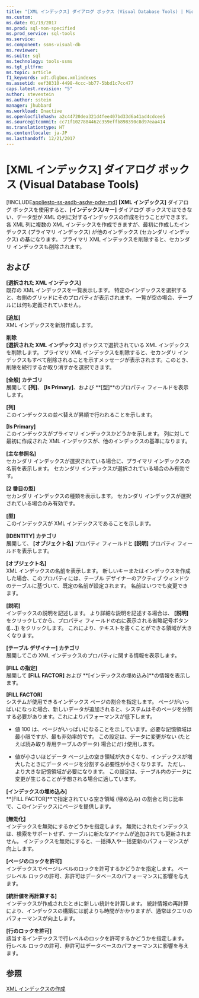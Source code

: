 ```yaml
---
title: "[XML インデックス] ダイアログ ボックス (Visual Database Tools) | Microsoft Docs"
ms.custom: 
ms.date: 01/19/2017
ms.prod: sql-non-specified
ms.prod_service: sql-tools
ms.service: 
ms.component: ssms-visual-db
ms.reviewer: 
ms.suite: sql
ms.technology: tools-ssms
ms.tgt_pltfrm: 
ms.topic: article
f1_keywords: vdt.dlgbox.xmlindexes
ms.assetid: eef38310-4498-4ccc-bb77-5bbd1c7cc477
caps.latest.revision: "5"
author: stevestein
ms.author: sstein
manager: jhubbard
ms.workload: Inactive
ms.openlocfilehash: a2c44720dea321d4fee407bd33d6a41ad4cdcee5
ms.sourcegitcommit: cc71f1027884462c359effb898390c8d97eaa414
ms.translationtype: HT
ms.contentlocale: ja-JP
ms.lasthandoff: 12/21/2017
---
```

# <a name="xml-indexes-dialog-box-visual-database-tools"></a>[XML インデックス] ダイアログ ボックス (Visual Database Tools)
[!INCLUDE[appliesto-ss-asdb-asdw-pdw-md](../../includes/appliesto-ss-asdb-asdw-pdw-md.md)] **[XML インデックス]** ダイアログ ボックスを使用すると、**[インデックス/キー]** ダイアログ ボックスではできない、データ型が XML の列に対するインデックスの作成を行うことができます。 各 XML 列に複数の XML インデックスを作成できますが、最初に作成したインデックス (プライマリ インデックス) が他のインデックス (セカンダリ インデックス) の基になります。 プライマリ XML インデックスを削除すると、セカンダリ インデックスも削除されます。  
  
## <a name="options"></a>および  
**[選択された XML インデックス]**  
既存の XML インデックスを一覧表示します。 特定のインデックスを選択すると、右側のグリッドにそのプロパティが表示されます。 一覧が空の場合、テーブルには何も定義されていません。  
  
**[追加]**  
XML インデックスを新規作成します。  
  
**削除**  
**[選択された XML インデックス]** ボックスで選択されている XML インデックスを削除します。 プライマリ XML インデックスを削除すると、セカンダリ インデックスもすべて削除されることを示すメッセージが表示されます。このとき、削除を続行するか取り消すかを選択できます。  
  
**[全般] カテゴリ**  
展開して **[列]**、 **[Is Primary]**、および **[型]**のプロパティ フィールドを表示します。  
  
**[列]**  
このインデックスの並べ替えが昇順で行われることを示します。  
  
**[Is Primary]**  
このインデックスがプライマリ インデックスかどうかを示します。 列に対して最初に作成された XML インデックスが、他のインデックスの基準になります。  
  
**[主な参照名]**  
セカンダリ インデックスが選択されている場合に、プライマリ インデックスの名前を表示します。 セカンダリ インデックスが選択されている場合のみ有効です。  
  
**[2 番目の型]**  
セカンダリ インデックスの種類を表示します。 セカンダリ インデックスが選択されている場合のみ有効です。  
  
**[型]**  
このインデックスが XML インデックスであることを示します。  
  
**[IDENTITY] カテゴリ**  
展開して、 **[オブジェクト名]** プロパティ フィールドと **[説明]** プロパティ フィールドを表示します。  
  
**[オブジェクト名]**  
XML インデックスの名前を表示します。 新しいキーまたはインデックスを作成した場合、このプロパティには、テーブル デザイナーのアクティブ ウィンドウのテーブルに基づいて、既定の名前が設定されます。 名前はいつでも変更できます。  
  
**[説明]**  
インデックスの説明を記述します。 より詳細な説明を記述する場合は、 **[説明]** をクリックしてから、プロパティ フィールドの右に表示される省略記号ボタン (**[...]**) をクリックします。 これにより、テキストを書くことができる領域が大きくなります。  
  
**[テーブル デザイナー] カテゴリ**  
展開してこの XML インデックスのプロパティに関する情報を表示します。  
  
**[FILL の指定]**  
展開して **[FILL FACTOR]** および **[インデックスの埋め込み]**の情報を表示します。  
  
**[FILL FACTOR]**  
システムが使用できるインデックス ページの割合を指定します。 ページがいっぱいになった場合、新しいデータが追加されると、システムはそのページを分割する必要があります。これによりパフォーマンスが低下します。  
  
-   値 100 は、ページがいっぱいになることを示しています。必要な記憶領域は最小限ですが、最も非効率的です。 この設定は、データに変更がない (たとえば読み取り専用テーブルのデータ) 場合にだけ使用します。  
  
-   値が小さいほどデータ ページ上の空き領域が大きくなり、インデックスが増大したときにデータ ページを分割する必要性が小さくなります。 ただし、より大きな記憶領域が必要になります。 この設定は、テーブル内のデータに変更が生じることが予想される場合に適しています。  
  
**[インデックスの埋め込み]**  
**[FILL FACTOR]**で指定されている空き領域 (埋め込み) の割合と同じ比率で、このインデックスにページを提供します。  
  
**[無効化]**  
インデックスを無効にするかどうかを指定します。 無効にされたインデックスは、検索をサポートせず、テーブルに新たなアイテムが追加されても更新されません。 インデックスを無効にすると、一括挿入や一括更新のパフォーマンスが向上します。  
  
**[ページのロックを許可]**  
インデックスでページレベルのロックを許可するかどうかを指定します。 ページレベル ロックの許可、非許可はデータベースのパフォーマンスに影響を与えます。  
  
**[統計値を再計算する]**  
インデックスが作成されたときに新しい統計を計算します。 統計情報の再計算により、インデックスの構築には前よりも時間がかかりますが、通常はクエリのパフォーマンスが向上します。  
  
**[行のロックを許可]**  
該当するインデックスで行レベルのロックを許可するかどうかを指定します。 行レベル ロックの許可、非許可はデータベースのパフォーマンスに影響を与えます。  
  
## <a name="see-also"></a>参照  
[XML インデックスの作成](http://msdn.microsoft.com/en-us/6ecac598-355d-4408-baf7-1b2e8d4cf7c1)  
  
